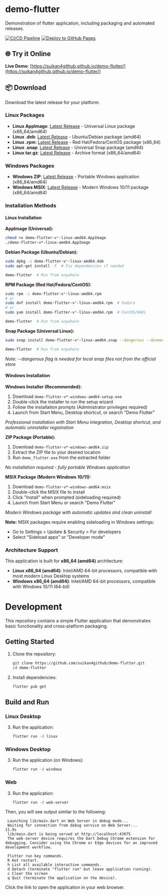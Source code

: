 # demo-flutter
Demonstration of flutter application, including packaging and automated releases.

[![CI/CD Pipeline](https://github.com/suikan4github/demo-flutter/actions/workflows/ci.yml/badge.svg)](https://github.com/suikan4github/demo-flutter/actions/workflows/ci.yml)
[![Deploy to GitHub Pages](https://github.com/suikan4github/demo-flutter/actions/workflows/deploy-pages.yml/badge.svg)](https://github.com/suikan4github/demo-flutter/actions/workflows/deploy-pages.yml)

## 🌐 Try it Online
**Live Demo**: [https://suikan4github.github.io/demo-flutter/](https://suikan4github.github.io/demo-flutter/)

## 📦 Download
Download the latest release for your platform:

### Linux Packages
- **Linux AppImage**: [Latest Release](https://github.com/suikan4github/demo-flutter/releases/latest) - Universal Linux package (x86_64/amd64)
- **Linux .deb**: [Latest Release](https://github.com/suikan4github/demo-flutter/releases/latest) - Ubuntu/Debian package (amd64)
- **Linux .rpm**: [Latest Release](https://github.com/suikan4github/demo-flutter/releases/latest) - Red Hat/Fedora/CentOS package (x86_64)
- **Linux .snap**: [Latest Release](https://github.com/suikan4github/demo-flutter/releases/latest) - Universal Snap package (amd64)
- **Linux tar.gz**: [Latest Release](https://github.com/suikan4github/demo-flutter/releases/latest) - Archive format (x86_64/amd64)

### Windows Packages
- **Windows ZIP**: [Latest Release](https://github.com/suikan4github/demo-flutter/releases/latest) - Portable Windows application (x86_64/amd64)
- **Windows MSIX**: [Latest Release](https://github.com/suikan4github/demo-flutter/releases/latest) - Modern Windows 10/11 package (x86_64/amd64)

### Installation Methods

#### Linux Installation

**AppImage (Universal):**
```bash
chmod +x demo-flutter-v*-linux-amd64.AppImage
./demo-flutter-v*-linux-amd64.AppImage
```

**Debian Package (Ubuntu/Debian):**
```bash
sudo dpkg -i demo-flutter-v*-linux-amd64.deb
sudo apt-get install -f  # Fix dependencies if needed

demo-flutter  # Run from anywhere
```

**RPM Package (Red Hat/Fedora/CentOS):**
```bash
sudo rpm -i demo-flutter-v*-linux-amd64.rpm
# or
sudo dnf install demo-flutter-v*-linux-amd64.rpm  # Fedora
# or  
sudo yum install demo-flutter-v*-linux-amd64.rpm  # CentOS/RHEL

demo-flutter  # Run from anywhere
```

**Snap Package (Universal Linux):**
```bash
sudo snap install demo-flutter-v*-linux-amd64.snap --dangerous --devmode

demo-flutter  # Run from anywhere
```
*Note: --dangerous flag is needed for local snap files not from the official store*

#### Windows Installation

**Windows Installer (Recommended):**
1. Download `demo-flutter-v*-windows-amd64-setup.exe`
2. Double-click the installer to run the setup wizard
3. Follow the installation prompts (Administrator privileges required)
4. Launch from Start Menu, Desktop shortcut, or search "Demo Flutter"

*Professional installation with Start Menu integration, Desktop shortcut, and automatic uninstaller registration*

**ZIP Package (Portable):**
1. Download `demo-flutter-v*-windows-amd64.zip`
2. Extract the ZIP file to your desired location
3. Run `demo_flutter.exe` from the extracted folder

*No installation required - fully portable Windows application*

**MSIX Package (Modern Windows 10/11):**
1. Download `demo-flutter-v*-windows-amd64.msix`
2. Double-click the MSIX file to install
3. Click "Install" when prompted (sideloading required)
4. Launch from Start Menu or search "Demo Flutter"

*Modern Windows package with automatic updates and clean uninstall*

**Note:** MSIX packages require enabling sideloading in Windows settings:
- Go to Settings > Update & Security > For developers
- Select "Sideload apps" or "Developer mode"

### Architecture Support
This application is built for **x86_64 (amd64)** architecture:
- **Linux x86_64 (amd64)**: Intel/AMD 64-bit processors, compatible with most modern Linux Desktop systems
- **Windows x86_64 (amd64)**: Intel/AMD 64-bit processors, compatible with Windows 10/11 (64-bit)

# Development

This repository contains a simple Flutter application that demonstrates basic functionality and cross-platform packaging.

## Getting Started

1. Clone the repository:
   ```bash
   git clone https://github.com/suikan4github/demo-flutter.git
   cd demo-flutter
   ```
2. Install dependencies:
   ```bash
   flutter pub get
   ```

## Build and Run

### Linux Desktop
3. Run the application:
   ```bash
   flutter run -d linux
   ```

### Windows Desktop
3. Run the application (on Windows):
   ```bash
   flutter run -d windows
   ```

### Web
3. Run the application:
   ```bash
   flutter run -d web-server
   ```
Then, you will see output similar to the following:

   ```
    Launching lib/main.dart on Web Server in debug mode...
    Waiting for connection from debug service on Web Server...         11.9s
    lib/main.dart is being served at http://localhost:43075
    The web-server device requires the Dart Debug Chrome extension for debugging. Consider using the Chrome or Edge devices for an improved development workflow.

    Flutter run key commands.
    R Hot restart.
    h List all available interactive commands.
    d Detach (terminate "flutter run" but leave application running).
    c Clear the screen
    q Quit (terminate the application on the device).
   ```
Click the link to open the application in your web browser.


